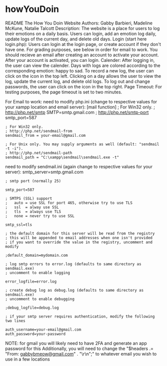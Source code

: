 # howYouDoin
README
The How You Doin Website
Authors: Gabby Barbieri, Madeline McKune, Natalie Talcott
Description: 
	The website is a place for users to log their emotions on a daily basis. Users can login, add an emotion log daily, update logs of the current day, and delete old days. 
Login (start here login.php): 
	Users can login at the login page, or create account if they don't have one. For grading purposes, see below in order for email to work. You should recieve an email after creating an
	account to activate your account. After your account is activated, you can login.
Calender:
	After logging in, the user can view the calender. Days with logs are colored according to the corresponding emotion: happy to sad. To record a new log, the user can click on the icon 
	in the top left. Clicking on a day allows the user to view the log, update the current log, and delete old logs. To log out and change passwords, the user can click on the icon in the
	top right. 
Page Timeout: For testing purposes, the page timeout is set to two minutes.


For Email to work:
need to modify php.ini (change to respective values for your xampp location and email server):
    [mail function]
    ; For Win32 only.
    ; http://php.net/smtp
    SMTP=smtp.gmail.com
    ; http://php.net/smtp-port
    smtp_port=587

    ; For Win32 only.
    ; http://php.net/sendmail-from
    sendmail_from = your-email@gmail.com

    ; For Unix only. You may supply arguments as well (default: "sendmail -t -i").
    ; http://php.net/sendmail-path
    sendmail_path = "C:\xampp\sendmail\sendmail.exe -t"

need to modify sendmail.ini (again change to respective values for your server):
    smtp_server=smtp.gmail.com

    ; smtp port (normally 25)

    smtp_port=587

    ; SMTPS (SSL) support
    ;   auto = use SSL for port 465, otherwise try to use TLS
    ;   ssl  = alway use SSL
    ;   tls  = always use TLS
    ;   none = never try to use SSL

    smtp_ssl=tls

    ; the default domain for this server will be read from the registry
    ; this will be appended to email addresses when one isn't provided
    ; if you want to override the value in the registry, uncomment and modify

    ;default_domain=mydomain.com

    ; log smtp errors to error.log (defaults to same directory as sendmail.exe)
    ; uncomment to enable logging

    error_logfile=error.log

    ; create debug log as debug.log (defaults to same directory as sendmail.exe)
    ; uncomment to enable debugging

    ;debug_logfile=debug.log

    ; if your smtp server requires authentication, modify the following two lines

    auth_username=your-email@gmail.com
    auth_password=your-password
NOTE: for gmail you will likely need to have 2FA and generate an app password for this
Additionally, you will need to change the "$headers .= "From: gabbybmeow@gmail.com" . "\r\n";" to whatever email you wish to use in a few locations
